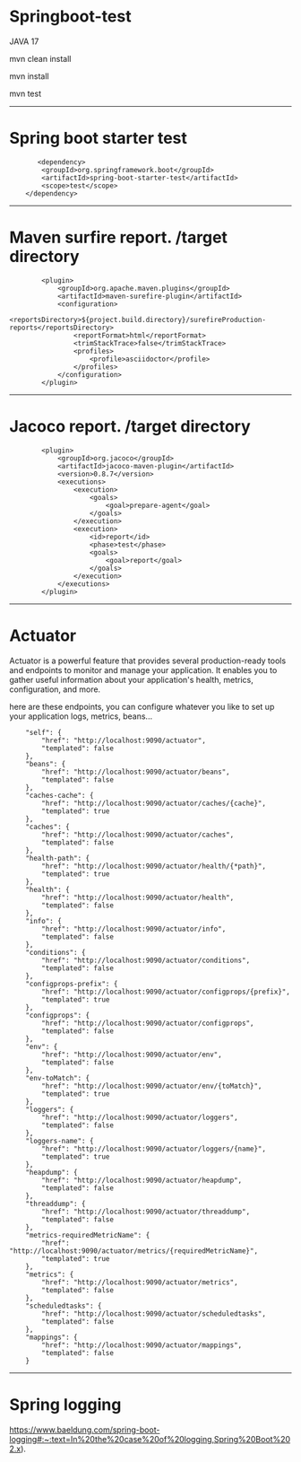 # Springboot-test

JAVA 17

mvn clean install

mvn install

mvn test

--------------------------------------------------------------------------------------------------------------------
# Spring boot starter test

	       <dependency>
			<groupId>org.springframework.boot</groupId>
			<artifactId>spring-boot-starter-test</artifactId>
			<scope>test</scope>
		</dependency>

--------------------------------------------------------------------------------------------------------------------
# Maven surfire report. /target directory

			<plugin>
				<groupId>org.apache.maven.plugins</groupId>
				<artifactId>maven-surefire-plugin</artifactId>
				<configuration>
					<reportsDirectory>${project.build.directory}/surefireProduction-reports</reportsDirectory>
					<reportFormat>html</reportFormat>
					<trimStackTrace>false</trimStackTrace>
					<profiles>
						<profile>asciidoctor</profile>
					</profiles>
				</configuration>
			</plugin>
--------------------------------------------------------------------------------------------------------------------
# Jacoco report. /target directory

 			<plugin>
				<groupId>org.jacoco</groupId>
				<artifactId>jacoco-maven-plugin</artifactId>
				<version>0.8.7</version>
				<executions>
					<execution>
						<goals>
							<goal>prepare-agent</goal>
						</goals>
					</execution>
					<execution>
						<id>report</id>
						<phase>test</phase>
						<goals>
							<goal>report</goal>
						</goals>
					</execution>
				</executions>
			</plugin>
--------------------------------------------------------------------------------------------------------------------
# Actuator

Actuator is a powerful feature that provides several production-ready tools and endpoints to monitor and manage your application. It enables you to gather useful information about your application's health, metrics, configuration, and more.

here are these endpoints, you can configure whatever you like to set up your application logs, metrics, beans...

        "self": {
            "href": "http://localhost:9090/actuator",
            "templated": false
        },
        "beans": {
            "href": "http://localhost:9090/actuator/beans",
            "templated": false
        },
        "caches-cache": {
            "href": "http://localhost:9090/actuator/caches/{cache}",
            "templated": true
        },
        "caches": {
            "href": "http://localhost:9090/actuator/caches",
            "templated": false
        },
        "health-path": {
            "href": "http://localhost:9090/actuator/health/{*path}",
            "templated": true
        },
        "health": {
            "href": "http://localhost:9090/actuator/health",
            "templated": false
        },
        "info": {
            "href": "http://localhost:9090/actuator/info",
            "templated": false
        },
        "conditions": {
            "href": "http://localhost:9090/actuator/conditions",
            "templated": false
        },
        "configprops-prefix": {
            "href": "http://localhost:9090/actuator/configprops/{prefix}",
            "templated": true
        },
        "configprops": {
            "href": "http://localhost:9090/actuator/configprops",
            "templated": false
        },
        "env": {
            "href": "http://localhost:9090/actuator/env",
            "templated": false
        },
        "env-toMatch": {
            "href": "http://localhost:9090/actuator/env/{toMatch}",
            "templated": true
        },
        "loggers": {
            "href": "http://localhost:9090/actuator/loggers",
            "templated": false
        },
        "loggers-name": {
            "href": "http://localhost:9090/actuator/loggers/{name}",
            "templated": true
        },
        "heapdump": {
            "href": "http://localhost:9090/actuator/heapdump",
            "templated": false
        },
        "threaddump": {
            "href": "http://localhost:9090/actuator/threaddump",
            "templated": false
        },
        "metrics-requiredMetricName": {
            "href": "http://localhost:9090/actuator/metrics/{requiredMetricName}",
            "templated": true
        },
        "metrics": {
            "href": "http://localhost:9090/actuator/metrics",
            "templated": false
        },
        "scheduledtasks": {
            "href": "http://localhost:9090/actuator/scheduledtasks",
            "templated": false
        },
        "mappings": {
            "href": "http://localhost:9090/actuator/mappings",
            "templated": false
        }

--------------------------------------------------------------------------------------------------------------------

# Spring logging

https://www.baeldung.com/spring-boot-logging#:~:text=In%20the%20case%20of%20logging,Spring%20Boot%202.x).
